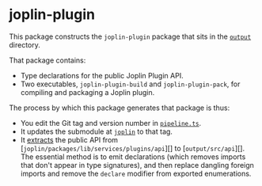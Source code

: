 # joplin-plugin

This package constructs the `joplin-plugin` package that sits in the
[`output`](./output) directory.

That package contains:

- Type declarations for the public Joplin Plugin API.
- Two executables, `joplin-plugin-build` and `joplin-plugin-pack`, for
    compiling and packaging a Joplin plugin.

The process by which this package generates that package is thus:

- You edit the Git tag and version number in
    [`pipeline.ts`](./src/pipeline.ts).
- It updates the submodule at [`joplin`](./joplin) to that tag.
- It [extracts][1] the public API from
  [`joplin/packages/lib/services/plugins/api`][] to [`output/src/api`][].
  The essential method is to emit declarations (which removes imports that
  don't appear in type signatures), and then replace dangling foreign imports
  and remove the `declare` modifier from exported enumerations.

[1]: https://github.com/laurent22/joplin/issues/4643#issuecomment-793567125
